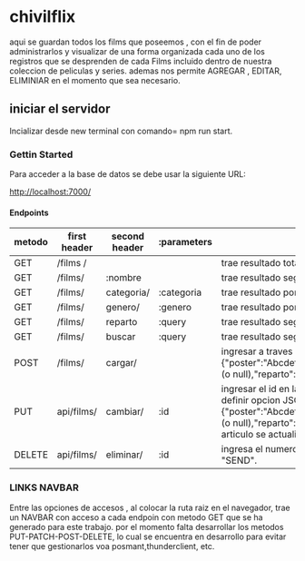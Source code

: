 # chivilflix

aqui se guardan todos los films que poseemos , con el fin de poder administrarlos y visualizar de una forma organizada cada uno de los registros que se desprenden de cada Films incluido dentro de nuestra coleccion de peliculas y series.
ademas nos permite AGREGAR , EDITAR, ELIMINIAR  en el momento que sea necesario.

## iniciar el servidor

Incializar desde new terminal con comando=  npm run  start.

### Gettin Started

Para acceder a la base de datos  se debe usar la siguiente URL:

 <http://localhost:7000/>

#### Endpoints

metodo|first header | second header | :parameters | detalle
------|-------------|---------------|-------------|----------
GET  |/films /      |               |             |   trae resultado  total de films en BD.
GET  |/films/       |  :nombre      |             |  trae resultado segun nombre parcial o  total de la pelicula .
GET  |/films/       |  categoria/   | :categoria  |  trae resultado por categoria (peliculas/series) .
GET  |/films/       |  genero/      | :genero     |  trae resultado por generos (aventura, cficcion, drama, etc).
GET  |/films/       |  reparto      | :query      | trae resultado segun nombre parcial o  total de actores en el reparto.
GET  |/films/       |  buscar       | :query      | trae resultado segun nombre parcial o  total de nombre pelicula o serie.
POST  |/films/      |  cargar/      |             | ingresar a traves de posmant // thunder , options: POST  ingresar la ruta , definir opcion JSON  -- RAW  y colocar en el body: {"poster":"Abcdef","titulo":"abdgcers","categoria":"Asgdefcewa","genero":"Asgdefcewa","resumen":"Asgdefcewa","temporada":xx (o null),"reparto":"Asgdefcewa","trailers": "jcbsdkahiuw" (o null)}.luego presionar SEND. y el articulo sera creado en la base sql.
PUT | api/films/    | cambiar/      |  :id         |ingresar el id  en la bara del navegador  seguido de la ruta  e ingresar a traves de posmant // thunder , options: PUT  ingresar la ruta , definir opcion JSON  -- RAW  y colocar en el body con el siguiente formato: {"poster":"Abcdef","titulo":"abdgcers","categoria":"Asgdefcewa","genero":"Asgdefcewa","resumen":"Asgdefcewa","temporada":xx (o null),"reparto":"Asgdefcewa","trailers": "jcbsdkahiuw" (o null)}. los datos que se quieran actualizar . luego presionar SEND. y el articulo se actualizaran los datos ingresados en la base mongoDB.
DELETE|api/films/   |eliminar/      |  :id          |ingresa el numero de Id  a continuacion de la ruta marcada en el navegador  de posmant // thunder , options: DELETE,  luego presiona "SEND".

### LINKS NAVBAR

Entre las opciones de accesos , al colocar la ruta raiz en el navegador, trae un NAVBAR  con acceso a cada endpoin con metodo GET que se ha generado  para este trabajo. por el momento falta desarrollar los metodos PUT-PATCH-POST-DELETE, lo cual se encuentra en desarrollo para evitar tener que gestionarlos voa posmant,thunderclient, etc.
